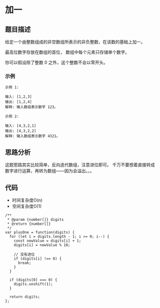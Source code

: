 # 加一

## 题目描述
给定一个由整数组成的非空数组所表示的非负整数，在该数的基础上加一。

最高位数字存放在数组的首位， 数组中每个元素只存储单个数字。

你可以假设除了整数 0 之外，这个整数不会以零开头。

### 示例
```
示例 1:

输入: [1,2,3]
输出: [1,2,4]
解释: 输入数组表示数字 123。

示例 2:

输入: [4,3,2,1]
输出: [4,3,2,2]
解释: 输入数组表示数字 4321。
```

## 思路分析
这题思路其实比较简单，反向迭代数组，注意进位即可。
千万不要想着直接转成数字进行运算，再转为数组——因为会溢出。。。

## 代码
- 时间复杂度O(n)
- 空间复杂度O(1)

```
/**
 * @param {number[]} digits
 * @return {number[]}
 */
var plusOne = function(digits) {
  for (let i = digits.length - 1; i >= 0; i--) {
    const newValue = digits[i] + 1;
    digits[i] = newValue % 10;

    // 没有进位
    if (digits[i] !== 0) {
      break;
    }
  }

  if (digits[0] === 0) {
    digits.unshift(1);
  }

  return digits;
};
```